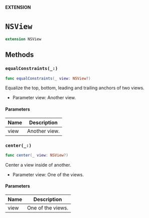 **EXTENSION**

# `NSView`
```swift
extension NSView
```

## Methods
### `equalConstraints(_:)`

```swift
func equalConstraints(_ view: NSView?)
```

Equalize the top, bottom, leading and trailing anchors of two views.
- Parameter view: Another view.

#### Parameters

| Name | Description |
| ---- | ----------- |
| view | Another view. |

### `center(_:)`

```swift
func center(_ view: NSView?)
```

Center a view inside of another.
- Parameter view: One of the views.

#### Parameters

| Name | Description |
| ---- | ----------- |
| view | One of the views. |